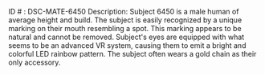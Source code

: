 ID # : DSC-MATE-6450
Description: Subject 6450 is a male human of average height and build. The subject is easily recognized by a unique marking on their mouth resembling a spot. This marking appears to be natural and cannot be removed. Subject's eyes are equipped with what seems to be an advanced VR system, causing them to emit a bright and colorful LED rainbow pattern. The subject often wears a gold chain as their only accessory.